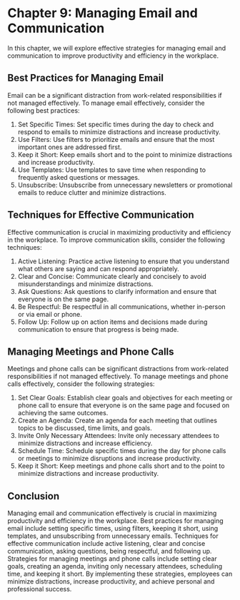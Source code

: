Chapter 9: Managing Email and Communication
===========================================

In this chapter, we will explore effective strategies for managing email and communication to improve productivity and efficiency in the workplace.

Best Practices for Managing Email
---------------------------------

Email can be a significant distraction from work-related responsibilities if not managed effectively. To manage email effectively, consider the following best practices:

1. Set Specific Times: Set specific times during the day to check and respond to emails to minimize distractions and increase productivity.
2. Use Filters: Use filters to prioritize emails and ensure that the most important ones are addressed first.
3. Keep it Short: Keep emails short and to the point to minimize distractions and increase productivity.
4. Use Templates: Use templates to save time when responding to frequently asked questions or messages.
5. Unsubscribe: Unsubscribe from unnecessary newsletters or promotional emails to reduce clutter and minimize distractions.

Techniques for Effective Communication
--------------------------------------

Effective communication is crucial in maximizing productivity and efficiency in the workplace. To improve communication skills, consider the following techniques:

1. Active Listening: Practice active listening to ensure that you understand what others are saying and can respond appropriately.
2. Clear and Concise: Communicate clearly and concisely to avoid misunderstandings and minimize distractions.
3. Ask Questions: Ask questions to clarify information and ensure that everyone is on the same page.
4. Be Respectful: Be respectful in all communications, whether in-person or via email or phone.
5. Follow Up: Follow up on action items and decisions made during communication to ensure that progress is being made.

Managing Meetings and Phone Calls
---------------------------------

Meetings and phone calls can be significant distractions from work-related responsibilities if not managed effectively. To manage meetings and phone calls effectively, consider the following strategies:

1. Set Clear Goals: Establish clear goals and objectives for each meeting or phone call to ensure that everyone is on the same page and focused on achieving the same outcomes.
2. Create an Agenda: Create an agenda for each meeting that outlines topics to be discussed, time limits, and goals.
3. Invite Only Necessary Attendees: Invite only necessary attendees to minimize distractions and increase efficiency.
4. Schedule Time: Schedule specific times during the day for phone calls or meetings to minimize disruptions and increase productivity.
5. Keep it Short: Keep meetings and phone calls short and to the point to minimize distractions and increase productivity.

Conclusion
----------

Managing email and communication effectively is crucial in maximizing productivity and efficiency in the workplace. Best practices for managing email include setting specific times, using filters, keeping it short, using templates, and unsubscribing from unnecessary emails. Techniques for effective communication include active listening, clear and concise communication, asking questions, being respectful, and following up. Strategies for managing meetings and phone calls include setting clear goals, creating an agenda, inviting only necessary attendees, scheduling time, and keeping it short. By implementing these strategies, employees can minimize distractions, increase productivity, and achieve personal and professional success.
